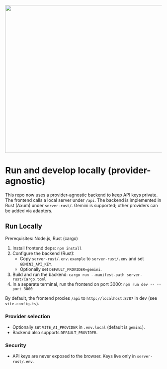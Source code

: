 <div align="center">
<img width="1200" height="475" alt="GHBanner" src="https://github.com/user-attachments/assets/0aa67016-6eaf-458a-adb2-6e31a0763ed6" />
</div>

# Run and develop locally (provider-agnostic)

This repo now uses a provider-agnostic backend to keep API keys private. The frontend calls a local server under `/api`. The backend is implemented in Rust (Axum) under `server-rust/`. Gemini is supported; other providers can be added via adapters.

## Run Locally

Prerequisites: Node.js, Rust (cargo)

1. Install frontend deps:
   `npm install`
2. Configure the backend (Rust):
   - Copy `server-rust/.env.example` to `server-rust/.env` and set `GEMINI_API_KEY`.
   - Optionally set `DEFAULT_PROVIDER=gemini`.
3. Build and run the backend:
   `cargo run --manifest-path server-rust/Cargo.toml`
4. In a separate terminal, run the frontend on port 3000:
   `npm run dev -- --port 3000`

By default, the frontend proxies `/api` to `http://localhost:8787` in dev (see `vite.config.ts`).

### Provider selection
- Optionally set `VITE_AI_PROVIDER` in `.env.local` (default is `gemini`).
- Backend also supports `DEFAULT_PROVIDER`.

### Security
- API keys are never exposed to the browser. Keys live only in `server-rust/.env`.
